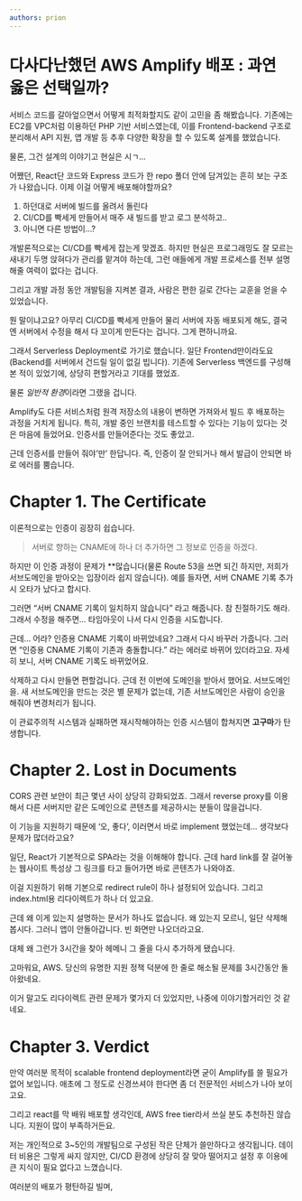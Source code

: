```yaml
---
authors: prion
---
```


# 다사다난했던 AWS Amplify 배포 : 과연 옳은 선택일까?

서비스 코드를 갈아엎으면서 어떻게 최적화할지도 같이 고민을 좀 해봤습니다. 기존에는 EC2를 VPC처럼 이용하던 PHP 기반 서비스였는데, 이를 Frontend-backend 구조로 분리해서 API 지원, 앱 개발 등 추후 다양한 확장을 할 수 있도록 설계를 했었습니다.

물론, 그건 설계의 이야기고 현실은 시ㄱ...

어쨌던, React단 코드와 Express 코드가 한 repo 폴더 안에 담겨있는 흔히 보는 구조가 나왔습니다. 이제 이걸 어떻게 배포해야할까요?

1. 하던대로 서버에 빌드를 올려서 돌린다
2. CI/CD를 빡세게 만들어서 매주 새 빌드를 받고 로그 분석하고..
3. 아니면 다른 방법이...?

개발론적으로는 CI/CD를 빡세게 잡는게 맞겠죠. 하지만 현실은 프로그래밍도 잘 모르는 새내기 두명 앉혀다가 관리를 맡겨야 하는데, 그런 애들에게 개발 프로세스를 전부 설명해줄 여력이 없다는 겁니다.

그리고 개발 과정 동안 개발팀을 지켜본 결과, 사람은 편한 길로 간다는 교훈을 얻을 수 있었습니다.

뭔 말이냐고요? 아무리 CI/CD를 빡세게 만들어 물리 서버에 자동 배포되게 해도, 결국엔 서버에서 수정을 해서 다 꼬이게 만든다는 겁니다. 그게 편하니까요.

그래서 Serverless Deployment로 가기로 했습니다. 일단 Frontend만이라도요(Backend를 서버에서 건드릴 일이 없길 빕니다). 기존에 Serverless 백엔드를 구성해 본 적이 있었기에, 상당히 편할거라고 기대를 했었죠.

물론 *일반적 환경*이라면 그랬을 겁니다.

Amplify도 다른 서비스처럼 원격 저장소의 내용이 변하면 가져와서 빌드 후 배포하는 과정을 거치게 됩니다. 특히, 개발 중인 브랜치를 테스트할 수 있다는 기능이 있다는 것은 마음에 들었어요. 인증서를 만들어준다는 것도 좋았고.

근데 인증서를 만들어 줘야’만’ 한답니다. 즉, 인증이 잘 안되거나 해서 발급이 안되면 바로 에러를 뿜습니다.

# Chapter 1. The Certificate

이론적으로는 인증이 굉장히 쉽습니다.

> 서버로 향하는 CNAME에 하나 더 추가하면 그 정보로 인증을 하겠다.

하지만 이 인증 과정이 문제가 \*\*많습니다(물론 Route 53을 쓰면 되긴 하지만, 저희가 서브도메인을 받아오는 입장이라 쉽지 않습니다). 예를 들자면, 서버 CNAME 기록 추가시 오타가 났다고 합시다.

그러면 “서버 CNAME 기록이 일치하지 않습니다” 라고 해줍니다. 참 친절하기도 해라. 그래서 수정을 해주면... 타임아웃이 나서 다시 인증을 시도합니다.

근데... 어라? 인증용 CNAME 기록이 바뀌었네요? 그래서 다시 바꾸러 가줍니다. 그러면 “인증용 CNAME 기록이 기존과 충돌합니다.” 라는 에러로 바뀌어 있더라고요. 자세히 보니, 서버 CNAME 기록도 바뀌었어요.

삭제하고 다시 만들면 편할겁니다. 근데 전 이번에 도메인을 받아서 했어요. 서브도메인을. 새 서브도메인을 만드는 것은 별 문제가 없는데, 기존 서브도메인은 사람이 승인을 해줘야 변경처리가 됩니다.

이 관료주의적 시스템과 실패하면 재시작해야하는 인증 시스템이 합쳐지면 **고구마**가 탄생합니다.

# Chapter 2. Lost in Documents

CORS 관련 보안이 최근 몇년 사이 상당히 강화되었죠. 그래서 reverse proxy를 이용해서 다른 서버지만 같은 도메인으로 콘텐츠를 제공하시는 분들이 많을겁니다.

이 기능을 지원하기 때문에 ‘오, 좋다’, 이러면서 바로 implement 했었는데... 생각보다 문제가 많더라고요?

일단, React가 기본적으로 SPA라는 것을 이해해야 합니다. 근데 hard link를 잘 걸어놓는 웹사이트 특성상 그 링크를 타고 들어가면 바로 콘텐츠가 나와야죠.

이걸 지원하기 위해 기본으로 redirect rule이 하나 설정되어 있습니다. 그리고 index.html용 리다이렉트가 하나 더 있고요.

근데 왜 이게 있는지 설명하는 문서가 하나도 없습니다. 왜 있는지 모르니, 일단 삭제해 봅시다. 그러니 앱이 안돌아갑니다. 빈 화면만 나오더라고요.

대체 왜 그런가 3시간을 찾아 헤메니 그 줄을 다시 추가하게 됐습니다.

고마워요, AWS. 당신의 유명한 지원 정책 덕분에 한 줄로 해소될 문제를 3시간동안 돌아왔네요.

이거 말고도 리다이렉트 관련 문제가 몇가지 더 있었지만, 나중에 이야기할거리인 것 같네요.

# Chapter 3. Verdict

만약 여러분 목적이 scalable frontend deployment라면 굳이 Amplify를 쓸 필요가 없어 보입니다. 애초에 그 정도로 신경쓰셔야 한다면 좀 더 전문적인 서비스가 나아 보이고요.

그리고 react를 막 배워 배포할 생각인데, AWS free tier라서 쓰실 분도 추천하진 않습니다. 지원이 많이 부족하거든요.

저는 개인적으로 3\~5인의 개발팀으로 구성된 작은 단체가 쓸만하다고 생각됩니다. 데이터 비용은 그렇게 싸지 않지만, CI/CD 환경에 상당히 잘 맞아 떨어지고 설정 후 이용에 큰 지식이 필요 없다고 느꼈습니다.

여러분의 배포가 평탄하길 빌며,
